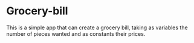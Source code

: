 # Grocery-bill
This is a simple app that can create a grocery bill, taking as variables the number of pieces wanted and as constants their prices.
